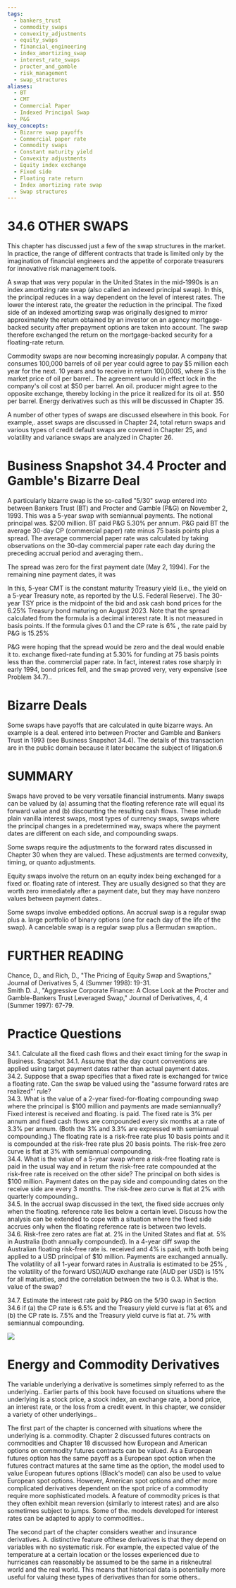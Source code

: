 ```yaml
---
tags:
  - bankers_trust
  - commodity_swaps
  - convexity_adjustments
  - equity_swaps
  - financial_engineering
  - index_amortizing_swap
  - interest_rate_swaps
  - procter_and_gamble
  - risk_management
  - swap_structures
aliases:
  - BT
  - CMT
  - Commercial Paper
  - Indexed Principal Swap
  - P&G
key_concepts:
  - Bizarre swap payoffs
  - Commercial paper rate
  - Commodity swaps
  - Constant maturity yield
  - Convexity adjustments
  - Equity index exchange
  - Fixed side
  - Floating rate return
  - Index amortizing rate swap
  - Swap structures
---
```


# 34.6 OTHER SWAPS  

This chapter has discussed just a few of the swap structures in the market. In practice, the range of different contracts that trade is limited only by the imagination of financial engineers and the appetite of corporate treasurers for innovative risk management tools.  

A swap that was very popular in the United States in the mid-1990s is an index amortizing rate swap (also called an indexed principal swap). In this, the principal reduces in a way dependent on the level of interest rates. The lower the interest rate, the greater the reduction in the principal. The fixed side of an indexed amortizing swap was originally designed to mirror approximately the return obtained by an investor on an agency mortgage-backed security after prepayment options are taken into account. The swap therefore exchanged the return on the mortgage-backed security for a floating-rate return.  

Commodity swaps are now becoming increasingly popular. A company that consumes 100,000 barrels of oil per year could agree to pay $\$5$ million each year for the next. 10 years and to receive in return 100,000S, where $S$ is the market price of oil per barrel.. The agreement would in effect lock in the company's oil cost at $\$50$ per barrel. An oil. producer might agree to the opposite exchange, thereby locking in the price it realized for its oil at. $\$50$ per barrel. Energy derivatives such as this will be discussed in Chapter 35.  

A number of other types of swaps are discussed elsewhere in this book. For example,. asset swaps are discussed in Chapter 24, total return swaps and various types of credit default swaps are covered in Chapter 25, and volatility and variance swaps are analyzed in Chapter 26.  

# Business Snapshot 34.4 Procter and Gamble's Bizarre Deal  

A particularly bizarre swap is the so-called "5/30" swap entered into between Bankers Trust (BT) and Procter and Gamble (P&G) on November 2, 1993. This was a 5-year swap with semiannual payments. The notional principal was. $\$200$ million. BT paid P&G $5.30\%$ per annum. P&G paid BT the average 30-day CP (commercial paper) rate minus 75 basis points plus a spread. The average commercial paper rate was calculated by taking observations on the 30-day commercial paper rate each day during the preceding accrual period and averaging them..  

The spread was zero for the first payment date (May 2, 1994). For the remaining nine payment dates, it was  

In this, 5-year CMT is the constant maturity Treasury yield (i.e., the yield on a 5-year Treasury note, as reported by the U.S. Federal Reserve). The 30-year TSY price is the midpoint of the bid and ask cash bond prices for the $6.25\%$ Treasury bond maturing on August 2023. Note that the spread calculated from the formula is a decimal interest rate. It is not measured in basis points. If the formula gives 0.1 and the CP rate is $6\%$ , the rate paid by P&G is $15.25\%$  

P&G were hoping that the spread would be zero and the deal would enable it to. exchange fixed-rate funding at $5.30\%$ for funding at 75 basis points less than the. commercial paper rate. In fact, interest rates rose sharply in early 1994, bond prices fell, and the swap proved very, very expensive (see Problem 34.7)..  

# Bizarre Deals  

Some swaps have payoffs that are calculated in quite bizarre ways. An example is a deal. entered into between Procter and Gamble and Bankers Trust in 1993 (see Business Snapshot 34.4). The details of this transaction are in the public domain because it later became the subject of litigation.6  

# SUMMARY  

Swaps have proved to be very versatile financial instruments. Many swaps can be valued by (a) assuming that the floating reference rate will equal its forward value and (b) discounting the resulting cash flows. These include plain vanilla interest swaps, most types of currency swaps, swaps where the principal changes in a predetermined way, swaps where the payment dates are different on each side, and compounding swaps.  

Some swaps require the adjustments to the forward rates discussed in Chapter 30 when they are valued. These adjustments are termed convexity, timing, or quanto adjustments.  

Equity swaps involve the return on an equity index being exchanged for a fixed or. floating rate of interest. They are usually designed so that they are worth zero immediately after a payment date, but they may have nonzero values between payment dates..  

Some swaps involve embedded options. An accrual swap is a regular swap plus a. large portfolio of binary options (one for each day of the life of the swap). A cancelable swap is a regular swap plus a Bermudan swaption..  

# FURTHER READING  

Chance, D., and Rich, D., "The Pricing of Equity Swap and Swaptions," Journal of Derivatives 5, 4 (Summer 1998): 19-31.   
Smith D. J., "Aggressive Corporate Finance: A Close Look at the Procter and Gamble-Bankers Trust Leveraged Swap," Journal of Derivatives, 4, 4 (Summer 1997): 67-79.  

# Practice Questions  

34.1. Calculate all the fixed cash flows and their exact timing for the swap in Business. Snapshot 34.1. Assume that the day count conventions are applied using target payment dates rather than actual payment dates.   
34.2. Suppose that a swap specifies that a fixed rate is exchanged for twice a floating rate. Can the swap be valued using the "assume forward rates are realized"' rule?   
34.3. What is the value of a 2-year fixed-for-floating compounding swap where the principal is $\$100$ million and payments are made semiannually? Fixed interest is received and floating. is paid. The fixed rate is $3\%$ per annum and fixed cash flows are compounded every six months at a rate of $3.3\%$ per annum. (Both the $3\%$ and $3.3\%$ are expressed with semiannual compounding.) The floating rate is a risk-free rate plus 10 basis points and it is compounded at the risk-free rate plus 20 basis points. The risk-free zero curve is flat at $3\%$ with semiannual compounding.   
34.4. What is the value of a 5-year swap where a risk-free floating rate is paid in the usual way and in return the risk-free rate compounded at the risk-free rate is received on the other side? The principal on both sides is $\$100$ million. Payment dates on the pay side and compounding dates on the receive side are every 3 months. The risk-free zero curve is flat at $2\%$ with quarterly compounding..   
34.5. In the accrual swap discussed in the text, the fixed side accrues only when the floating. reference rate lies below a certain level. Discuss how the analysis can be extended to cope with a situation where the fixed side accrues only when the floating reference rate is between two levels.   
34.6. Risk-free zero rates are flat at. $2\%$ in the United States and flat at. $5\%$ in Australia (both annually compounded). In a 4-year diff swap the Australian floating risk-free rate is. received and $4\%$ is paid, with both being applied to a USD principal of $\$10$ million. Payments are exchanged annually. The volatility of all 1-year forward rates in Australia is estimated to be $25\%$ , the volatility of the forward USD/AUD exchange rate (AUD per USD) is $15\%$ for all maturities, and the correlation between the two is 0.3. What is the. value of the swap?  

34.7. Estimate the interest rate paid by P&G on the $5/30$ swap in Section 34.6 if (a) the CP rate is $6.5\%$ and the Treasury yield curve is flat at $6\%$ and (b) the CP rate is. $7.5\%$ and the Treasury yield curve is flat at. $7\%$ with semiannual compounding.  

![](49b099c7db3008c6e83a0fec9d81d5ab2d8440ea947047304af50bd88811f664.jpg)  

# Energy and Commodity Derivatives  

The variable underlying a derivative is sometimes simply referred to as the underlying.. Earlier parts of this book have focused on situations where the underlying is a stock price, a stock index, an exchange rate, a bond price, an interest rate, or the loss from a credit event. In this chapter, we consider a variety of other underlyings..  

The first part of the chapter is concerned with situations where the underlying is a. commodity. Chapter 2 discussed futures contracts on commodities and Chapter 18 discussed how European and American options on commodity futures contracts can be valued. As a European futures option has the same payoff as a European spot option when the futures contract matures at the same time as the option, the model used to value European futures options (Black's model) can also be used to value European spot options. However, American spot options and other more complicated derivatives dependent on the spot price of a commodity require more sophisticated models. A feature of commodity prices is that they often exhibit mean reversion (similarly to interest rates) and are also sometimes subject to jumps. Some of the. models developed for interest rates can be adapted to apply to commodities..  

The second part of the chapter considers weather and insurance derivatives. A. distinctive feature ofthese derivatives is that they depend on variables with no systematic risk. For example, the expected value of the temperature at a certain location or the losses experienced due to hurricanes can reasonably be assumed to be the same in a riskneutral world and the real world. This means that historical data is potentially more useful for valuing these types of derivatives than for some others..  
